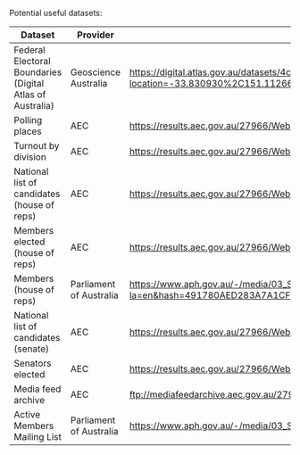 Potential useful datasets:

|Dataset|Provider|URL|
|-------|--------|---|
|Federal Electoral Boundaries (Digital Atlas of Australia)|Geoscience Australia|https://digital.atlas.gov.au/datasets/4c72407748064bc49679635538e395ba_2/explore?location=-33.830930%2C151.112662%2C10.00|
|Polling places|AEC|https://results.aec.gov.au/27966/Website/Downloads/GeneralPollingPlacesDownload-27966.csv|
|Turnout by division|AEC|https://results.aec.gov.au/27966/Website/Downloads/HouseTurnoutByDivisionDownload-27966.csv|
|National list of candidates (house of reps)|AEC|https://results.aec.gov.au/27966/Website/Downloads/HouseCandidatesDownload-27966.csv|
|Members elected (house of reps)|AEC|https://results.aec.gov.au/27966/Website/Downloads/HouseMembersElectedDownload-27966.csv|
|Members (house of reps)|Parliament of Australia|https://www.aph.gov.au/-/media/03_Senators_and_Members/Address_Labels_and_CSV_files/FamilynameRepsCSV.csv?la=en&hash=491780AED283A7A1CF1E2CBE3FED564C5DA77CBF|
|National list of candidates (senate)|AEC|https://results.aec.gov.au/27966/Website/Downloads/SenateCandidatesDownload-27966.csv|
|Senators elected|AEC|https://results.aec.gov.au/27966/Website/Downloads/SenateSenatorsElectedDownload-27966.csv|
|Media feed archive|AEC|ftp://mediafeedarchive.aec.gov.au/27966|
|Active Members Mailing List|Parliament of Australia|https://www.aph.gov.au/-/media/03_Senators_and_Members/Address_Labels_and_CSV_files/FamilynameRepsCSV.csv|

